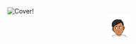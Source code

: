 <img src="https://github.com/VaibhavKothi/VaibhavKothi/blob/master/output.gif" alt="Cover!" />
<div align="center">
  <img width="10%" src="https://github.com/VaibhavKothi/VaibhavKothi/blob/master/me.gif" alt="Profile Picture!" />
</div>
